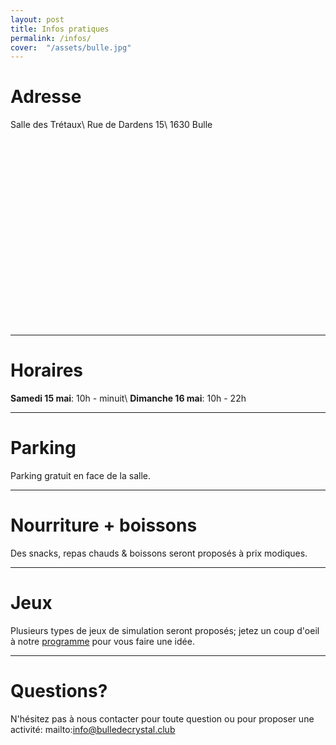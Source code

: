 ```yaml
---
layout: post
title: Infos pratiques
permalink: /infos/
cover:  "/assets/bulle.jpg"
---
```


# Adresse
Salle des Trétaux\\
Rue de Dardens 15\\
1630 Bulle

<script src='https://maps.googleapis.com/maps/api/js?v=3.exp'></script><div style='overflow:hidden;height:300px;width:600px;'><div id='gmap_canvas' style='height:300px;width:600px;'></div><div><small><a href="http://embedgooglemaps.com">									embed google map							</a></small></div><div><small><a href="http://freedirectorysubmissionsites.com/">reedirectorysubmissionsites.com</a></small></div><style>#gmap_canvas img{max-width:none!important;background:none!important}</style></div><script type='text/javascript'>function init_map(){var myOptions = {zoom:15,center:new google.maps.LatLng(46.6270082,7.0578546000000415),mapTypeId: google.maps.MapTypeId.TERRAIN};map = new google.maps.Map(document.getElementById('gmap_canvas'), myOptions);marker = new google.maps.Marker({map: map,position: new google.maps.LatLng(46.6270082,7.0578546000000415)});infowindow = new google.maps.InfoWindow({content:'<strong>Salle des Trétaux</strong><br>Rue de Dardens 15, 1630 Bulle, Switzerland<br>'});google.maps.event.addListener(marker, 'click', function(){infowindow.open(map,marker);});infowindow.open(map,marker);}google.maps.event.addDomListener(window, 'load', init_map);</script>
***

# Horaires
**Samedi 15 mai**: 10h - minuit\\
**Dimanche 16 mai**: 10h - 22h 
***

# Parking
Parking gratuit en face de la salle.
***

# Nourriture + boissons
Des snacks, repas chauds & boissons seront proposés à prix modiques. 
***

# Jeux
Plusieurs types de jeux de simulation seront proposés; jetez un coup d'oeil à notre [programme](http://bulledecrystal.club/programme/) pour vous faire une idée.
***

# Questions?
N'hésitez pas à nous contacter pour toute question ou pour proposer une activité: mailto:info@bulledecrystal.club
